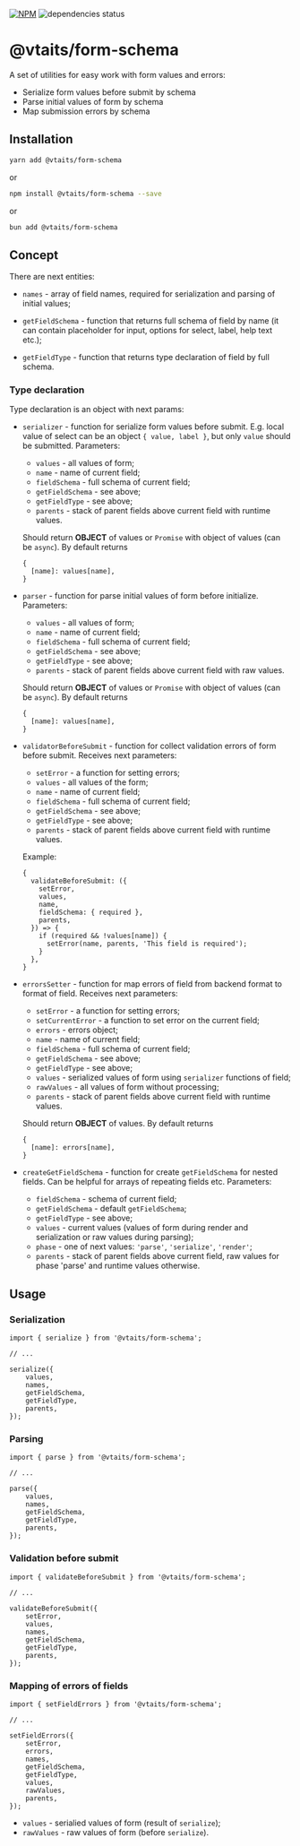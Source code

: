 [![NPM](https://img.shields.io/npm/v/@vtaits/form-schema.svg)](https://www.npmjs.com/package/@vtaits/form-schema)
![dependencies status](https://img.shields.io/librariesio/release/npm/@vtaits/form-schema)

# @vtaits/form-schema

A set of utilities for easy work with form values and errors:

- Serialize form values before submit by schema
- Parse initial values of form by schema
- Map submission errors by schema

## Installation

```bash
yarn add @vtaits/form-schema
```

or

```bash
npm install @vtaits/form-schema --save
```

or

```bash
bun add @vtaits/form-schema
```

## Concept

There are next entities:

- `names` - array of field names, required for serialization and parsing of initial values;

- `getFieldSchema` - function that returns full schema of field by name (it can contain placeholder for input, options for select, label, help text etc.);

- `getFieldType` - function that returns type declaration of field by full schema.

### Type declaration

Type declaration is an object with next params:

- `serializer` - function for serialize form values before submit. E.g. local value of select can be an object `{ value, label }`, but only `value` should be submitted. Parameters:

  * `values` - all values of form;
  * `name` - name of current field;
  * `fieldSchema` - full schema of current field;
  * `getFieldSchema` - see above;
  * `getFieldType` - see above;
  * `parents` - stack of parent fields above current field with runtime values.

  Should return **OBJECT** of values or `Promise` with object of values (can be `async`). By default returns

  ```
  {
    [name]: values[name],
  }
  ```

- `parser` - function for parse initial values of form before initialize. Parameters:

  * `values` - all values of form;
  * `name` - name of current field;
  * `fieldSchema` - full schema of current field;
  * `getFieldSchema` - see above;
  * `getFieldType` - see above;
  * `parents` - stack of parent fields above current field with raw values.

  Should return **OBJECT** of values or `Promise` with object of values (can be `async`). By default returns

  ```
  {
    [name]: values[name],
  }
  ```

- `validatorBeforeSubmit` - function for collect validation errors of form before submit. Receives next parameters:

  * `setError` - a function for setting errors;
  * `values` - all values of the form;
  * `name` - name of current field;
  * `fieldSchema` - full schema of current field;
  * `getFieldSchema` - see above;
  * `getFieldType` - see above;
  * `parents` - stack of parent fields above current field with runtime values.

  Example:

  ```tsx
  {
    validateBeforeSubmit: ({
      setError,
      values,
      name,
      fieldSchema: { required },
      parents,
    }) => {
      if (required && !values[name]) {
        setError(name, parents, 'This field is required');
      }
    },
  }
  ```

- `errorsSetter` - function for map errors of field from backend format to format of field. Receives next parameters:

  * `setError` - a function for setting errors;
  * `setCurrentError` - a function to set error on the current field;
  * `errors` - errors object;
  * `name` - name of current field;
  * `fieldSchema` - full schema of current field;
  * `getFieldSchema` - see above;
  * `getFieldType` - see above;
  * `values` - serialized values of form using `serializer` functions of field;
  * `rawValues` - all values of form without processing;
  * `parents` - stack of parent fields above current field with runtime values.

  Should return **OBJECT** of values. By default returns

  ```
  {
    [name]: errors[name],
  }
  ```

- `createGetFieldSchema` - function for create `getFieldSchema` for nested fields. Can be helpful for arrays of repeating fields etc. Parameters:

  * `fieldSchema` - schema of current field;
  * `getFieldSchema` - default `getFieldSchema`;
  * `getFieldType` - see above;
  * `values` - current values (values of form during render and serialization or raw values during parsing);
  * `phase` - one of next values: `'parse'`, `'serialize'`, `'render'`;
  * `parents` - stack of parent fields above current field, raw values for phase 'parse' and runtime values otherwise.

## Usage

### Serialization

```tsx
import { serialize } from '@vtaits/form-schema';

// ...

serialize({
	values,
	names,
	getFieldSchema,
	getFieldType,
	parents,
});
```

### Parsing

```tsx
import { parse } from '@vtaits/form-schema';

// ...

parse({
	values,
	names,
	getFieldSchema,
	getFieldType,
	parents,
});
```

### Validation before submit

```tsx
import { validateBeforeSubmit } from '@vtaits/form-schema';

// ...

validateBeforeSubmit({
	setError,
	values,
	names,
	getFieldSchema,
	getFieldType,
	parents,
});
```

### Mapping of errors of fields

```tsx
import { setFieldErrors } from '@vtaits/form-schema';

// ...

setFieldErrors({
	setError,
	errors,
	names,
	getFieldSchema,
	getFieldType,
	values,
	rawValues,
	parents,
});
```

- `values` - serialied values of form (result of `serialize`);
- `rawValues` - raw values of form (before `serialize`).
